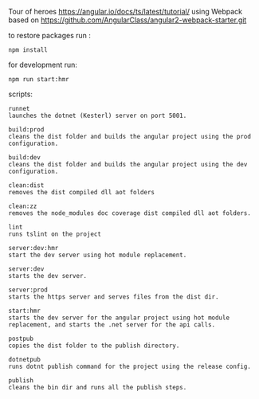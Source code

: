 Tour of heroes https://angular.io/docs/ts/latest/tutorial/ using Webpack based on https://github.com/AngularClass/angular2-webpack-starter.git

to restore packages run : 

	npm install

for development run: 

	npm run start:hmr

scripts:
	
    runnet
    launches the dotnet (Kesterl) server on port 5001.
    
    build:prod
    cleans the dist folder and builds the angular project using the prod configuration.
    
    build:dev 
   	cleans the dist folder and builds the angular project using the dev configuration.
    
    clean:dist
    removes the dist compiled dll aot folders
    
    clean:zz
    removes the node_modules doc coverage dist compiled dll aot folders.
    
    lint
    runs tslint on the project
    
    server:dev:hmr
    start the dev server using hot module replacement.
    
    server:dev
    starts the dev server.
    
    server:prod
    starts the https server and serves files from the dist dir.
    
    start:hmr
    starts the dev server for the angular project using hot module replacement, and starts the .net server for the api calls.
    
    postpub
    copies the dist folder to the publish directory.
    
    dotnetpub
    runs dotnt publish command for the project using the release config.
    
    publish
    cleans the bin dir and runs all the publish steps.
